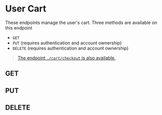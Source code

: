 # User Cart

These endpoints manage the user's cart. Three methods are available on this endpoint
- `GET`
- `PUT` (requires authentication and account ownership)
- `DELETE` (requires authentication and account ownership)

> [The endpoint `./cart/checkout` is also available.](CheckoutCart.md)

GET
---
<api-endpoint openapi-path="../../../../cat-php-api_openapi.json" method="GET" endpoint="/api/v1/users/{uid}/cart"/>

PUT
---
<api-endpoint openapi-path="../../../../cat-php-api_openapi.json" method="PUT" endpoint="/api/v1/users/{uid}/cart"/>

DELETE
---
<api-endpoint openapi-path="../../../../cat-php-api_openapi.json" method="DELETE" endpoint="/api/v1/users/{uid}/cart"/>


